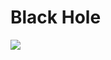 # Black Hole
<img src="http://discovermagazine.com/~/media/Images/Issues/2014/JulyAug/black-hole-thumb.jpg" />
